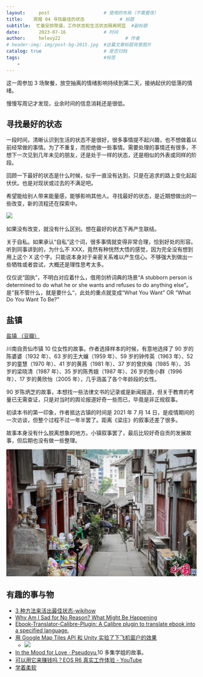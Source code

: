 ```yaml
---
layout:     post   				    # 使用的布局（不需要改）
title:    周报 04 寻找最佳的状态				# 标题 
subtitle:  忙着安排聚餐，工作状态和生活状态隔离明显  #副标题
date:       2023-07-16 				# 时间
author:     helexy22 						# 作者
# header-img: img/post-bg-2015.jpg  #这篇文章标题背景图片
catalog: true 						# 是否归档
tags:								#标签
    - 
---
```


这一周参加 3 场聚餐，放空抽离的情绪影响持续到第二天，接纳起伏的低落的情绪。

慢慢写周记才发现，业余时间的信息消耗还是很低。

## 寻找最好的状态

一段时间，清晰认识到生活的状态不是很好，很多事情提不起兴趣，也不想做着以前经常做的事情。为了不重复，而拒绝做一些事情。需要处理的事情还有很多，不想下一次见到几年未见的朋友，还是处于一样的状态，还是相似的外表或同样的阶段。

回顾一下最好的状态是什么时候，似乎一直没有达到，只是在追求的路上变化起起伏伏。也是对现状或过去的不满足吧。

希望能给别人带来能量感，能够影响其他人。寻找最好的状态，是近期想做出的一些改变，新的流程还在探索中。

![](https://www.wikihow.com/images/thumb/8/8b/Live-the-Best-Life-You-Can-Step-4-Version-4.jpg/v4-728px-Live-the-Best-Life-You-Can-Step-4-Version-4.jpg.webp)

如果没有改变，就没有什么区别。想在最好的状态下再产生联结。

关于自私。如果承认“自私”这个词，很多事情就变得非常合理，恰到好处的形容。听到同事讲到的，为什么不 XXX，竟然有种恍然大悟的感觉，因为完全没有想到用上这个 X 这个字。只能说本身对于亲密关系难以产生信心。不够强大到做出一些牺牲或者尝试，大概还是理性思考太多。

仅仅说“固执”，不明白对应着什么，借用剑桥词典的场景“A stubborn person is determined to do what he or she wants and refuses to do anything else”。是”我不管什么，就是要什么“，此处的重点就变成“What You Want” OR “What Do You Want To Be?”

## 盐镇

[盐镇 （豆瓣）](https://book.douban.com/subject/36193112/)

川南自贡仙市镇 10 位女性的故事。作者选择样本的时候，有意地选择了 90 岁的陈婆婆（1932 年）、63 岁的王大孃（1959 年）、59 岁的钟传英（1963 年）、52 岁的童慧（1970 年）、41 岁的黄茜（1981 年）、37 岁的曾庆梅（1985 年）、35 岁的梁晓清（1987 年）、35 岁的陈秀娥（1987 年）、26 岁的詹小群（1996 年）、17 岁的黄欣怡（2005 年），几乎涵盖了各个年龄段的女性。

90 岁陈炳芝的故事，本想找一些法律文书的记录或是新闻报道，但关于教育的考量已无需查证，只是对当时的舆论报道好奇一些而已，毕竟是非正规叙事。

初读本书的第一印象，作者抵达古镇的时间是 2021 年 7 月 14 日，是疫情期间的一次访谈，但整个过程不过一年半罢了。距离《梁庄》的叙事还差了很多。

故事本身没有什么脱离想象的地方。小镇叙事罢了，最后比较好奇自贡的发展故事，但后期也没有做一些整理。

![20230717001633](https://raw.githubusercontent.com/helexy22/images/master/2023/20230717001633.png)

## 有趣的事与物

  - [3 种方法来活出最佳状态-wikihow](https://zh.wikihow.com/%E6%B4%BB%E5%87%BA%E6%9C%80%E4%BD%B3%E7%8A%B6%E6%80%81)
  - [Why Am I Sad for No Reason? What Might Be Happening](https://www.healthline.com/health/mental-health/why-am-i-sad-for-no-reason#depression)
  - [Ebook-Translator-Calibre-Plugin: A Calibre plugin to translate ebook into a specified language.](https://github.com/bookfere/Ebook-Translator-Calibre-Plugin)
  - [用 Google Map Tiles API 和 Unity 实验了下飞机窗户的效果](https://twitter.com/JustZht/status/1680176515747831809)
    - ![](https://pbs.twimg.com/media/F1J-vOmaAAAYLmg?format=jpg&name=4096x4096)
  - [In the Mood for Love · Pseudoyu](https://www.pseudoyu.com/zh/2023/07/10/weekly_review_20230710/),10 多集学姐的故事。
  - [可以用它来赚钱吗？EOS R6 真实工作体验 - YouTube](https://www.youtube.com/watch?v=cBjziXKT0vg&t=735s)
  - [学着柔软](https://mp.weixin.qq.com/s/YD6UlAejPXyxTrSMUkttYA)